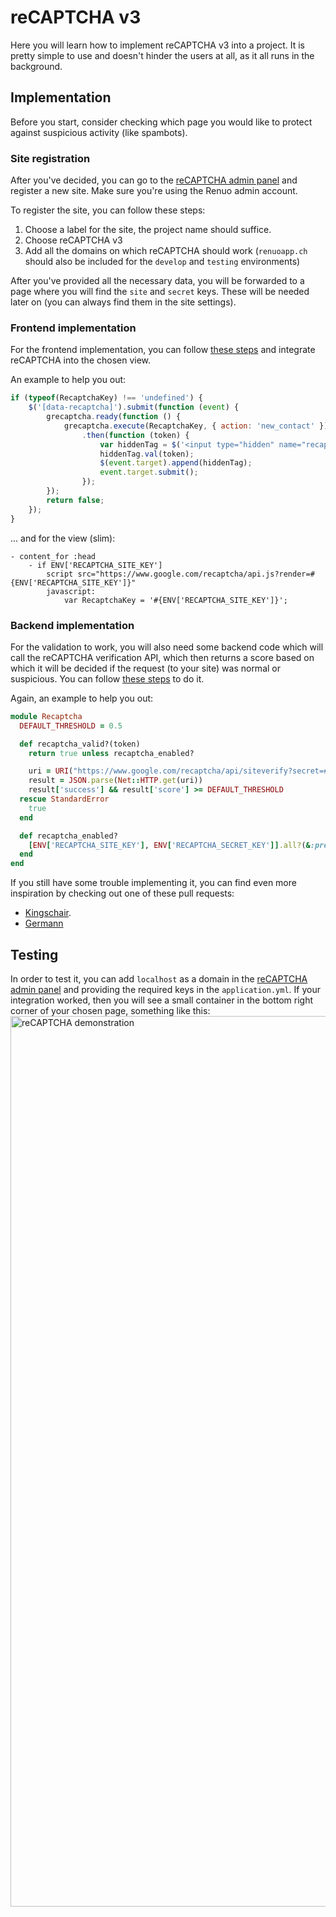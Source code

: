 # reCAPTCHA v3

Here you will learn how to implement reCAPTCHA v3 into a project. It is pretty simple to use and doesn't hinder the users at all, as it all runs in the background.

## Implementation
Before you start, consider checking which page you would like to protect against suspicious activity (like spambots).

### Site registration
After you've decided, you can go to the [reCAPTCHA admin panel](www.google.com/recaptcha/admin) and register a new site. Make sure you're using the Renuo admin account.

To register the site, you can follow these steps:
1. Choose a label for the site, the project name should suffice.
1. Choose reCAPTCHA v3
1. Add all the domains on which reCAPTCHA should work (`renuoapp.ch` should also be included for the `develop` and `testing` environments)

After you've provided all the necessary data, you will be forwarded to a page where you will find the `site` and `secret` keys. These will be needed later on (you can always find them in the site settings).

### Frontend implementation
For the frontend implementation, you can follow [these steps](https://developers.google.com/recaptcha/docs/v3) and integrate reCAPTCHA into the chosen view.

An example to help you out:
```javascript
if (typeof(RecaptchaKey) !== 'undefined') {
    $('[data-recaptcha]').submit(function (event) {
        grecaptcha.ready(function () {
            grecaptcha.execute(RecaptchaKey, { action: 'new_contact' })
                .then(function (token) {
                    var hiddenTag = $('<input type="hidden" name="recaptcha">');
                    hiddenTag.val(token);
                    $(event.target).append(hiddenTag);
                    event.target.submit();
                });
        });
        return false;
    });
}
```

... and for the view (slim):
```slim
- content_for :head
    - if ENV['RECAPTCHA_SITE_KEY']
        script src="https://www.google.com/recaptcha/api.js?render=#{ENV['RECAPTCHA_SITE_KEY']}"
        javascript:
            var RecaptchaKey = '#{ENV['RECAPTCHA_SITE_KEY']}';
```

### Backend implementation
For the validation to work, you will also need some backend code which will call the reCAPTCHA verification API, which then returns a score based on which it will be decided if the request (to your site) was normal or suspicious. You can follow [these steps](https://developers.google.com/recaptcha/docs/verify) to do it.

Again, an example to help you out:
```ruby
module Recaptcha
  DEFAULT_THRESHOLD = 0.5

  def recaptcha_valid?(token)
    return true unless recaptcha_enabled?

    uri = URI("https://www.google.com/recaptcha/api/siteverify?secret=#{ENV['RECAPTCHA_SECRET_KEY']}&response=#{token}")
    result = JSON.parse(Net::HTTP.get(uri))
    result['success'] && result['score'] >= DEFAULT_THRESHOLD
  rescue StandardError
    true
  end

  def recaptcha_enabled?
    [ENV['RECAPTCHA_SITE_KEY'], ENV['RECAPTCHA_SECRET_KEY']].all?(&:present?)
  end
end
```

If you still have some trouble implementing it, you can find even more inspiration by checking out one of these pull requests:
- [Kingschair](https://github.com/renuo/kingschair2/pull/182).
- [Germann](https://github.com/renuo/germann/pull/314)

## Testing
In order to test it, you can add `localhost` as a domain in the [reCAPTCHA admin panel](www.google.com/recaptcha/admin) and providing the required keys in the `application.yml`. If your integration worked, then you will see a small container in the bottom right corner of your chosen page, something like this:
<img width="1425" alt="reCAPTCHA demonstration" src="https://user-images.githubusercontent.com/31915276/55479133-ae4f8c80-561d-11e9-9df2-d94cbc5f92d3.png">
